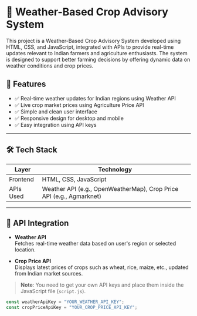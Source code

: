 # 🌾 Weather-Based Crop Advisory System

This project is a Weather-Based Crop Advisory System developed using HTML, CSS, and JavaScript, integrated with APIs to provide real-time updates relevant to Indian farmers and agriculture enthusiasts. The system is designed to support better farming decisions by offering dynamic data on weather conditions and crop prices.

## 🔧 Features

- ✅ Real-time weather updates for Indian regions using Weather API
- ✅ Live crop market prices using Agriculture Price API
- ✅ Simple and clean user interface
- ✅ Responsive design for desktop and mobile
- ✅ Easy integration using API keys

---

## 🛠️ Tech Stack

| Layer       | Technology         |
|-------------|--------------------|
| Frontend    | HTML, CSS, JavaScript |
| APIs Used   | Weather API (e.g., OpenWeatherMap), Crop Price API (e.g., Agmarknet) |

---

## 🔑 API Integration

- **Weather API**  
  Fetches real-time weather data based on user's region or selected location.
  
- **Crop Price API**  
  Displays latest prices of crops such as wheat, rice, maize, etc., updated from Indian market sources.

> **Note**: You need to get your own API keys and place them inside the JavaScript file (`script.js`).

```js
const weatherApiKey = "YOUR_WEATHER_API_KEY";
const cropPriceApiKey = "YOUR_CROP_PRICE_API_KEY";
